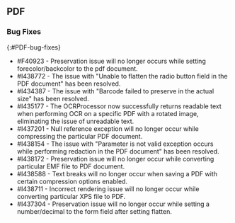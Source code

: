 ## PDF

### Bug Fixes 
{:#PDF-bug-fixes} 

* \#F40923  -   Preservation issue will no longer occurs while setting forecolor/backcolor to the pdf document.
* \#I438772 -   The issue with "Unable to flatten the radio button field in the PDF document" has been resolved. 
* \#I434387 -   The issue with "Barcode failed to preserve in the actual size" has been resolved. 
* \#I435177 -   The OCRProcessor now successfully returns readable text when performing OCR on a specific PDF with a rotated image, eliminating the issue of unreadable text.
* \#I437201 -   Null reference exception will no longer occur while compressing the particular PDF document. 
* \#I438154 -   The issue with "Parameter is not valid exception occurs while performing redaction in the PDF document" has been resolved. 
* \#I438172 -   Preservation issue will no longer occur while converting particular EMF file to PDF document.
* \#I438588 -   Text breaks will no longer occur when saving a PDF with certain compression options enabled. 
* \#I438711 -   Incorrect rendering issue will no longer occur while converting particular XPS file to PDF. 
* \#I437304 -   Preservation issue will no longer occur while setting a number/decimal to the form field after setting flatten.


